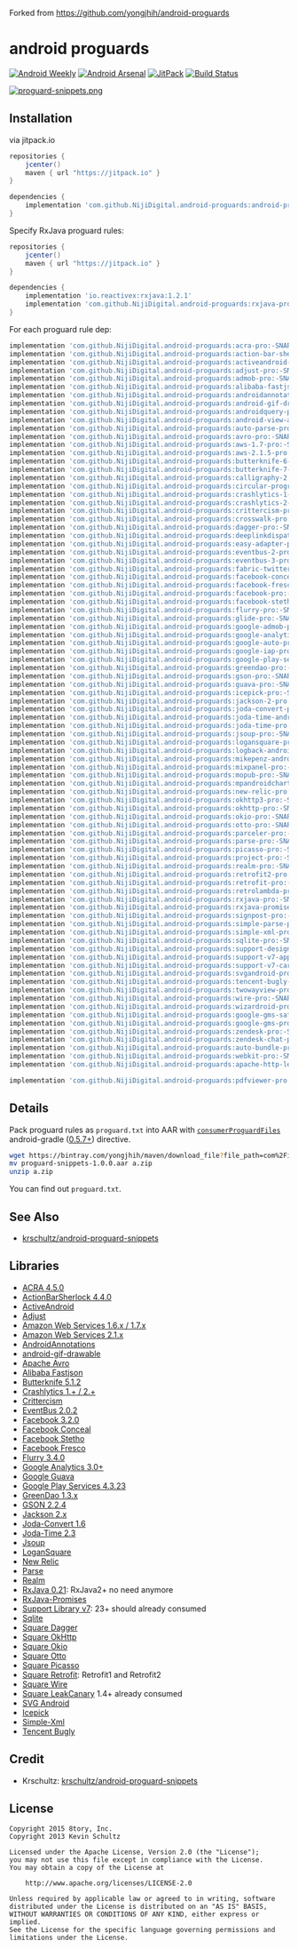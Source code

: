 Forked from <https://github.com/yongjhih/android-proguards>

# android proguards

[![Android Weekly](https://img.shields.io/badge/Android%20Weekly-%23230-blue.svg)](http://androidweekly.net/issues/issue-230)
[![Android Arsenal](https://img.shields.io/badge/Android%20Arsenal-android--proguards-brightgreen.svg?style=flat)](http://android-arsenal.com/details/1/4600)
[![JitPack](https://img.shields.io/github/tag/yongjhih/android-proguards.svg?label=JitPack)](https://jitpack.io/#yongjhih/android-proguards)
[![Build Status](https://travis-ci.org/yongjhih/android-proguards.svg)](https://travis-ci.org/yongjhih/android-proguards)

[![proguard-snippets.png](art/proguard-snippets.png)](art/proguard-snippets.png)

## Installation

via jitpack.io

```gradle
repositories {
    jcenter()
    maven { url "https://jitpack.io" }
}

dependencies {
    implementation 'com.github.NijiDigital.android-proguards:android-proguards-all:-SNAPSHOT'
}
```

Specify RxJava proguard rules:

```gradle
repositories {
    jcenter()
    maven { url "https://jitpack.io" }
}

dependencies {
    implementation 'io.reactivex:rxjava:1.2.1'
    implementation 'com.github.NijiDigital.android-proguards:rxjava-pro:-SNAPSHOT'
}
```

For each proguard rule dep:

```gradle
implementation 'com.github.NijiDigital.android-proguards:acra-pro:-SNAPSHOT'
implementation 'com.github.NijiDigital.android-proguards:action-bar-sherlock-pro:-SNAPSHOT'
implementation 'com.github.NijiDigital.android-proguards:activeandroid-pro:-SNAPSHOT'
implementation 'com.github.NijiDigital.android-proguards:adjust-pro:-SNAPSHOT'
implementation 'com.github.NijiDigital.android-proguards:admob-pro:-SNAPSHOT'
implementation 'com.github.NijiDigital.android-proguards:alibaba-fastjson-pro:-SNAPSHOT'
implementation 'com.github.NijiDigital.android-proguards:androidannotations-pro:-SNAPSHOT'
implementation 'com.github.NijiDigital.android-proguards:android-gif-drawable-pro:-SNAPSHOT'
implementation 'com.github.NijiDigital.android-proguards:androidquery-pro:-SNAPSHOT'
implementation 'com.github.NijiDigital.android-proguards:android-view-animations-pro:-SNAPSHOT'
implementation 'com.github.NijiDigital.android-proguards:auto-parse-pro:-SNAPSHOT'
implementation 'com.github.NijiDigital.android-proguards:avro-pro:-SNAPSHOT'
implementation 'com.github.NijiDigital.android-proguards:aws-1.7-pro:-SNAPSHOT'
implementation 'com.github.NijiDigital.android-proguards:aws-2.1.5-pro:-SNAPSHOT'
implementation 'com.github.NijiDigital.android-proguards:butterknife-6-pro:-SNAPSHOT'
implementation 'com.github.NijiDigital.android-proguards:butterknife-7-pro:-SNAPSHOT'
implementation 'com.github.NijiDigital.android-proguards:calligraphy-2.1.0-pro:-SNAPSHOT'
implementation 'com.github.NijiDigital.android-proguards:circular-progress-button-pro:-SNAPSHOT'
implementation 'com.github.NijiDigital.android-proguards:crashlytics-1-pro:-SNAPSHOT'
implementation 'com.github.NijiDigital.android-proguards:crashlytics-2-pro:-SNAPSHOT'
implementation 'com.github.NijiDigital.android-proguards:crittercism-pro:-SNAPSHOT'
implementation 'com.github.NijiDigital.android-proguards:crosswalk-pro:-SNAPSHOT'
implementation 'com.github.NijiDigital.android-proguards:dagger-pro:-SNAPSHOT'
implementation 'com.github.NijiDigital.android-proguards:deeplinkdispatch-1.5-pro:-SNAPSHOT'
implementation 'com.github.NijiDigital.android-proguards:easy-adapter-pro:-SNAPSHOT'
implementation 'com.github.NijiDigital.android-proguards:eventbus-2-pro:-SNAPSHOT'
implementation 'com.github.NijiDigital.android-proguards:eventbus-3-pro:-SNAPSHOT'
implementation 'com.github.NijiDigital.android-proguards:fabric-twitter-kit-pro:-SNAPSHOT'
implementation 'com.github.NijiDigital.android-proguards:facebook-conceal-pro:-SNAPSHOT'
implementation 'com.github.NijiDigital.android-proguards:facebook-fresco-pro:-SNAPSHOT'
implementation 'com.github.NijiDigital.android-proguards:facebook-pro:-SNAPSHOT'
implementation 'com.github.NijiDigital.android-proguards:facebook-stetho-pro:-SNAPSHOT'
implementation 'com.github.NijiDigital.android-proguards:flurry-pro:-SNAPSHOT'
implementation 'com.github.NijiDigital.android-proguards:glide-pro:-SNAPSHOT'
implementation 'com.github.NijiDigital.android-proguards:google-admob-pro:-SNAPSHOT'
implementation 'com.github.NijiDigital.android-proguards:google-analytics-pro:-SNAPSHOT'
implementation 'com.github.NijiDigital.android-proguards:google-auto-pro:-SNAPSHOT'
implementation 'com.github.NijiDigital.android-proguards:google-iap-pro:-SNAPSHOT'
implementation 'com.github.NijiDigital.android-proguards:google-play-services-pro:-SNAPSHOT'
implementation 'com.github.NijiDigital.android-proguards:greendao-pro:-SNAPSHOT'
implementation 'com.github.NijiDigital.android-proguards:gson-pro:-SNAPSHOT'
implementation 'com.github.NijiDigital.android-proguards:guava-pro:-SNAPSHOT'
implementation 'com.github.NijiDigital.android-proguards:icepick-pro:-SNAPSHOT'
implementation 'com.github.NijiDigital.android-proguards:jackson-2-pro:-SNAPSHOT'
implementation 'com.github.NijiDigital.android-proguards:joda-convert-pro:-SNAPSHOT'
implementation 'com.github.NijiDigital.android-proguards:joda-time-android-pro:-SNAPSHOT'
implementation 'com.github.NijiDigital.android-proguards:joda-time-pro:-SNAPSHOT'
implementation 'com.github.NijiDigital.android-proguards:jsoup-pro:-SNAPSHOT'
implementation 'com.github.NijiDigital.android-proguards:logansquare-pro:-SNAPSHOT'
implementation 'com.github.NijiDigital.android-proguards:logback-android-pro:-SNAPSHOT'
implementation 'com.github.NijiDigital.android-proguards:mikepenz-android-iconics-pro:-SNAPSHOT'
implementation 'com.github.NijiDigital.android-proguards:mixpanel-pro:-SNAPSHOT'
implementation 'com.github.NijiDigital.android-proguards:mopub-pro:-SNAPSHOT'
implementation 'com.github.NijiDigital.android-proguards:mpandroidchart-pro:-SNAPSHOT'
implementation 'com.github.NijiDigital.android-proguards:new-relic-pro:-SNAPSHOT'
implementation 'com.github.NijiDigital.android-proguards:okhttp3-pro:-SNAPSHOT'
implementation 'com.github.NijiDigital.android-proguards:okhttp-pro:-SNAPSHOT'
implementation 'com.github.NijiDigital.android-proguards:okio-pro:-SNAPSHOT'
implementation 'com.github.NijiDigital.android-proguards:otto-pro:-SNAPSHOT'
implementation 'com.github.NijiDigital.android-proguards:parceler-pro:-SNAPSHOT'
implementation 'com.github.NijiDigital.android-proguards:parse-pro:-SNAPSHOT'
implementation 'com.github.NijiDigital.android-proguards:picasso-pro:-SNAPSHOT'
implementation 'com.github.NijiDigital.android-proguards:project-pro:-SNAPSHOT'
implementation 'com.github.NijiDigital.android-proguards:realm-pro:-SNAPSHOT'
implementation 'com.github.NijiDigital.android-proguards:retrofit2-pro:-SNAPSHOT'
implementation 'com.github.NijiDigital.android-proguards:retrofit-pro:-SNAPSHOT'
implementation 'com.github.NijiDigital.android-proguards:retrolambda-pro:-SNAPSHOT'
implementation 'com.github.NijiDigital.android-proguards:rxjava-pro:-SNAPSHOT'
implementation 'com.github.NijiDigital.android-proguards:rxjava-promises-pro:-SNAPSHOT'
implementation 'com.github.NijiDigital.android-proguards:signpost-pro:-SNAPSHOT'
implementation 'com.github.NijiDigital.android-proguards:simple-parse-pro:-SNAPSHOT'
implementation 'com.github.NijiDigital.android-proguards:simple-xml-pro:-SNAPSHOT'
implementation 'com.github.NijiDigital.android-proguards:sqlite-pro:-SNAPSHOT'
implementation 'com.github.NijiDigital.android-proguards:support-design-pro:-SNAPSHOT'
implementation 'com.github.NijiDigital.android-proguards:support-v7-appcompat-pro:-SNAPSHOT'
implementation 'com.github.NijiDigital.android-proguards:support-v7-cardview-pro:-SNAPSHOT'
implementation 'com.github.NijiDigital.android-proguards:svgandroid-pro:-SNAPSHOT'
implementation 'com.github.NijiDigital.android-proguards:tencent-bugly-pro:-SNAPSHOT'
implementation 'com.github.NijiDigital.android-proguards:twowayview-pro:-SNAPSHOT'
implementation 'com.github.NijiDigital.android-proguards:wire-pro:-SNAPSHOT'
implementation 'com.github.NijiDigital.android-proguards:wizardroid-pro:-SNAPSHOT'
implementation 'com.github.NijiDigital.android-proguards:google-gms-safetynet-pro:-SNAPSHOT'
implementation 'com.github.NijiDigital.android-proguards:google-gms-pro:-SNAPSHOT'
implementation 'com.github.NijiDigital.android-proguards:zendesk-pro:-SNAPSHOT'
implementation 'com.github.NijiDigital.android-proguards:zendesk-chat-pro:-SNAPSHOT'
implementation 'com.github.NijiDigital.android-proguards:auto-bundle-pro:-SNAPSHOT'
implementation 'com.github.NijiDigital.android-proguards:webkit-pro:-SNAPSHOT'
implementation 'com.github.NijiDigital.android-proguards:apache-http-legacy-pro:-SNAPSHOT'

implementation 'com.github.NijiDigital.android-proguards:pdfviewer-pro:-SNAPSHOT'

```


## Details

Pack proguard rules as `proguard.txt` into AAR with [`consumerProguardFiles`](https://github.com/yongjhih/android-proguards/blob/master/rxjava-pro/build.gradle#L26) android-gradle ([0.5.7+](http://tools.android.com/tech-docs/new-build-system)) directive.

```sh
wget https://bintray.com/yongjhih/maven/download_file?file_path=com%2Finfstory%2Fproguard-snippets%2F1.0.0%2Fproguard-snippets-1.0.0.aar
mv proguard-snippets-1.0.0.aar a.zip
unzip a.zip
```

You can find out `proguard.txt`.

## See Also

* [krschultz/android-proguard-snippets](https://github.com/krschultz/android-proguard-snippets)

## Libraries

* [ACRA 4.5.0](https://github.com/ACRA/acra)
* [ActionBarSherlock 4.4.0](http://actionbarsherlock.com/)
* [ActiveAndroid](http://www.activeandroid.com/)
* [Adjust](https://github.com/adjust/android_sdk)
* [Amazon Web Services 1.6.x / 1.7.x](https://aws.amazon.com/releasenotes/Android/1855915734308772)
* [Amazon Web Services 2.1.x](https://github.com/aws/aws-sdk-android)
* [AndroidAnnotations](http://androidannotations.org/)
* [android-gif-drawable](https://github.com/koral--/android-gif-drawable)
* [Apache Avro](http://http://avro.apache.org/)
* [Alibaba Fastjson](https://github.com/alibaba/fastjson)
* [Butterknife 5.1.2](http://jakewharton.github.io/butterknife/)
* [Crashlytics 1.+ / 2.+](http://try.crashlytics.com/sdk-android/)
* [Crittercism](http://docs.crittercism.com/android/android.html)
* [EventBus 2.0.2](https://github.com/greenrobot/EventBus)
* [Facebook 3.2.0](https://developers.facebook.com/docs/android/)
* [Facebook Conceal](https://facebook.github.io/conceal/)
* [Facebook Stetho](https://facebook.github.io/stetho/)
* [Facebook Fresco](https://github.com/facebook/fresco)
* [Flurry 3.4.0](http://support.flurry.com/index.php?title=Analytics/Code/ReleaseNotes/Android)
* [Google Analytics 3.0+](https://developers.google.com/analytics/devguides/collection/android/v3/)
* [Google Guava](https://code.google.com/p/guava-libraries/)
* [Google Play Services 4.3.23](http://developer.android.com/google/play-services/setup.html)
* [GreenDao 1.3.x](http://greendao-orm.com/)
* [GSON 2.2.4](https://code.google.com/p/google-gson/)
* [Jackson 2.x](http://wiki.fasterxml.com/JacksonHome)
* [Joda-Convert 1.6](http://www.joda.org/joda-convert/)
* [Joda-Time 2.3](http://www.joda.org/joda-time/)
* [Jsoup](http://jsoup.org/)
* [LoganSquare](https://github.com/bluelinelabs/LoganSquare)
* [New Relic](https://docs.newrelic.com/docs/mobile-monitoring/mobile-sdk-api/new-relic-mobile-sdk-api/working-android-sdk-api)
* [Parse](https://parse.com/products/android)
* [Realm](http://realm.io/news/realm-for-android/)
* [RxJava 0.21](https://github.com/ReactiveX/RxJava/wiki/The-RxJava-Android-Module): RxJava2+ no need anymore
* [RxJava-Promises](https://github.com/darylteo/rxjava-promises)
* [Support Library v7](https://developer.android.com/tools/support-library/features.html#v7-appcompat): 23+ should already consumed
* [Sqlite](http://www.sqlite.org/index.html)
* [Square Dagger](https://github.com/square/dagger)
* [Square OkHttp](http://square.github.io/okhttp/)
* [Square Okio](https://github.com/square/okio)
* [Square Otto](http://square.github.io/otto/)
* [Square Picasso](https://github.com/square/picasso)
* [Square Retrofit](http://square.github.io/retrofit/): Retrofit1 and Retrofit2
* [Square Wire](https://github.com/square/wire)
* [Square LeakCanary](https://github.com/square/leakcanary) 1.4+ already consumed
* [SVG Android](https://github.com/pents90/svg-android)
* [Icepick](https://github.com/frankiesardo/icepick)
* [Simple-Xml](http://simple.sourceforge.net/)
* [Tencent Bugly](http://bugly.qq.com/)

## Credit

* Krschultz: [krschultz/android-proguard-snippets](https://github.com/krschultz/android-proguard-snippets)

## License

```
Copyright 2015 8tory, Inc.
Copyright 2013 Kevin Schultz

Licensed under the Apache License, Version 2.0 (the "License");
you may not use this file except in compliance with the License.
You may obtain a copy of the License at

    http://www.apache.org/licenses/LICENSE-2.0

Unless required by applicable law or agreed to in writing, software
distributed under the License is distributed on an "AS IS" BASIS,
WITHOUT WARRANTIES OR CONDITIONS OF ANY KIND, either express or implied.
See the License for the specific language governing permissions and
limitations under the License.

